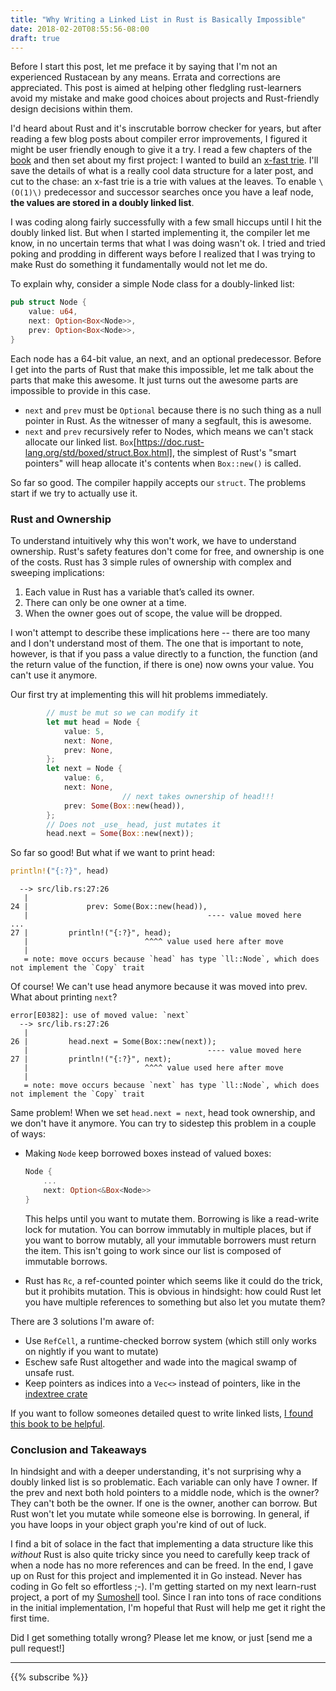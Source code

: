 ```yaml
---
title: "Why Writing a Linked List in Rust is Basically Impossible" 
date: 2018-02-20T08:55:56-08:00
draft: true
---
```

Before I start this post, let me preface it by saying that I'm not an experienced Rustacean by any means. Errata and corrections are appreciated. This post is aimed at helping other fledgling rust-learners avoid my mistake and make good choices about projects and Rust-friendly design decisions within them.

I'd heard about Rust and it's inscrutable borrow checker for years, but after reading a few blog posts about compiler error improvements, I figured it might be user friendly enough to give it a try. I read a few chapters of the [book](https://doc.rust-lang.org/book/second-edition/) and then set about my first project: I wanted to build an [x-fast trie](https://en.wikipedia.org/wiki/X-fast_trie). I'll save the details of what is a really cool data structure for a later post, and cut to the chase: an x-fast trie is a trie with values at the leaves. To enable `\(O(1)\)` predecessor and successor searches once you have a leaf node, **the values are stored in a doubly linked list**. 

I was coding along fairly successfully with a few small hiccups until I hit the doubly linked list. But when I started implementing it, the compiler let me know, in no uncertain terms that what I was doing wasn't ok. I tried and tried poking and prodding in different ways before I realized that I was trying to make Rust do something it fundamentally would not let me do. 

To explain why, consider a simple Node class for a doubly-linked list:
```rust
pub struct Node {
    value: u64,
    next: Option<Box<Node>>,
    prev: Option<Box<Node>>,
}
```

Each node has a 64-bit value, an next, and an optional predecessor. Before I get into the parts of Rust that make this impossible, let me talk about the parts that make this awesome. It just turns out the awesome parts are impossible to provide in this case. 

- `next` and `prev` must be `Optional` because there is no such thing as a null pointer in Rust. As the witnesser of many a segfault, this is awesome.
- `next` and `prev` recursively refer to Nodes, which means we can't stack allocate our linked list. `Box`[https://doc.rust-lang.org/std/boxed/struct.Box.html], the simplest of Rust's "smart pointers" will heap allocate it's contents when `Box::new()` is called.

So far so good. The compiler happily accepts our `struct`. The problems start if we try to actually use it.

### Rust and Ownership
To understand intuitively why this won't work, we have to understand ownership. Rust's safety features don't come for free, and ownership is one of the costs. Rust has 3 simple rules of ownership with complex and sweeping implications:

1. Each value in Rust has a variable that’s called its owner.
2. There can only be one owner at a time.
3. When the owner goes out of scope, the value will be dropped.

I won't attempt to describe these implications here -- there are too many and I don't understand most of them. The one that is important to note, however, is that if you pass a value directly to a function, the function (and the return value of the function, if there is one) now owns your value. You can't use it anymore.

Our first try at implementing this will hit problems immediately.
```rust
        // must be mut so we can modify it
        let mut head = Node {
            value: 5,
            next: None,
            prev: None,
        };
        let next = Node {
            value: 6,
            next: None,
                         // next takes ownership of head!!!
            prev: Some(Box::new(head)),
        };
        // Does not _use_ head, just mutates it
        head.next = Some(Box::new(next));
```
So far so good! But what if we want to print head:
```rust
println!("{:?}", head)
```
```
  --> src/lib.rs:27:26
   |
24 |             prev: Some(Box::new(head)),
   |                                        ---- value moved here
...
27 |         println!("{:?}", head);
   |                          ^^^^ value used here after move
   |
   = note: move occurs because `head` has type `ll::Node`, which does not implement the `Copy` trait
```

Of course! We can't use head anymore because it was moved into prev. What about printing `next`?
```
error[E0382]: use of moved value: `next`
  --> src/lib.rs:27:26
   |
26 |         head.next = Some(Box::new(next));
   |                                        ---- value moved here
27 |         println!("{:?}", next);
   |                          ^^^^ value used here after move
   |
   = note: move occurs because `next` has type `ll::Node`, which does not implement the `Copy` trait
```
Same problem! When we set `head.next = next`, head took ownership, and we don't have it anymore. You can try to sidestep this problem in a couple of ways:

- Making `Node` keep borrowed boxes instead of valued boxes:

  ```rust
  Node {
      ...
      next: Option<&Box<Node>>
  }
  ```

    This helps until you want to mutate them. Borrowing is like a read-write lock for mutation. You can borrow immutably in multiple places, but if you want to borrow mutably, all your immutable borrowers must return the item. This isn't going to work since our list is composed of immutable borrows.
- Rust has `Rc`, a ref-counted pointer which seems like it could do the trick, but it prohibits mutation. This is obvious in hindsight: how could Rust let you have multiple references to something but also let you mutate them?

There are 3 solutions I'm aware of:
- Use `RefCell`, a runtime-checked borrow system (which still only works on nightly if you want to mutate) 
- Eschew safe Rust altogether and wade into the magical swamp of unsafe rust. 
- Keep pointers as indices into a `Vec<>` instead of pointers, like in the [indextree crate](https://github.com/saschagrunert/indextree)

If you want to follow someones detailed quest to write linked lists, [I found this book to be helpful](http://cglab.ca/~abeinges/blah/too-many-lists/book/).

### Conclusion and Takeaways

In hindsight and with a deeper understanding, it's not surprising why a doubly linked list is so problematic. Each variable can only have _1_ owner. If the prev and next both hold pointers to a middle node, which is the owner? They can't both be the owner. If one is the owner, another can borrow. But Rust won't let you mutate while someone else is borrowing. In general, if you have loops in your object graph you're kind of out of luck.

I find a bit of solace in the fact that implementing a data structure like this _without_ Rust is also quite tricky since you need to carefully keep track of when a node has no more references and can be freed. In the end, I gave up on Rust for this project and implemented it in Go instead. Never has coding in Go felt so effortless ;-). I'm getting started on my next learn-rust project, a port of my [Sumoshell](https://github.com/SumoLogic/sumoshell) tool. Since I ran into tons of race conditions in the initial implementation, I'm hopeful that Rust will help me get it right the first time.

Did I get something totally wrong? Please let me know, or just [send me a pull request!]

***
{{% subscribe %}}

